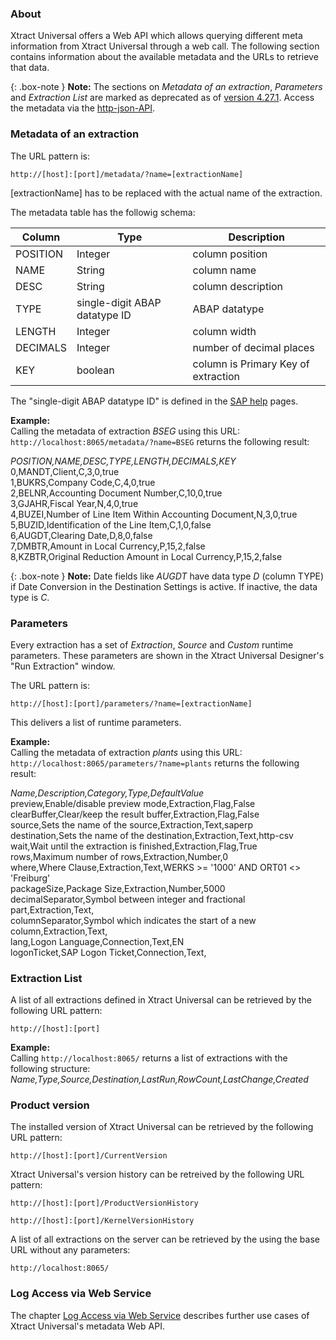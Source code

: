 ### About
Xtract Universal offers a Web API which allows querying different meta information from Xtract Universal through a web call.
The following section contains information about the available metadata and the URLs to retrieve that data.

{: .box-note }
**Note:** The sections on *Metadata of an extraction*, *Parameters* and *Extraction List* are marked as deprecated as of [version 4.27.1](https://kb.theobald-software.com/version-history/xtract-universal-version-history). Access the metadata via the [http-json-API](./metadata-access-via-http-json).

### Metadata of an extraction

The URL pattern is: 
```
http://[host]:[port]/metadata/?name=[extractionName]
```

[extractionName] has to be replaced with the actual name of the extraction.

The metadata table has the followig schema:

| Column   | Type                          | Description              |
|----------|-------------------------------|--------------------------|
| POSITION | Integer                       | column position          |
| NAME     | String                        | column name              |
| DESC     | String                        | column description       |
| TYPE     | single-digit ABAP datatype ID | ABAP datatype            |
| LENGTH   | Integer                       | column width            |
| DECIMALS | Integer                       | number of decimal places |
| KEY      | boolean                       | column is Primary Key of extraction |



The "single-digit ABAP datatype ID" is defined in the [SAP help](https://help.sap.com/doc/abapdocu_753_index_htm/7.53/en-US/abapdescribe_field.htm) pages. <br>
 
**Example:** <br>
Calling the metadata of extraction *BSEG* using this URL: ```http://localhost:8065/metadata/?name=BSEG``` returns the following result:<br>

*POSITION,NAME,DESC,TYPE,LENGTH,DECIMALS,KEY*<br>
0,MANDT,Client,C,3,0,true<br>
1,BUKRS,Company Code,C,4,0,true<br>
2,BELNR,Accounting Document Number,C,10,0,true<br>
3,GJAHR,Fiscal Year,N,4,0,true<br>
4,BUZEI,Number of Line Item Within Accounting Document,N,3,0,true<br>
5,BUZID,Identification of the Line Item,C,1,0,false<br>
6,AUGDT,Clearing Date,D,8,0,false<br>
7,DMBTR,Amount in Local Currency,P,15,2,false<br>
8,KZBTR,Original Reduction Amount in Local Currency,P,15,2,false<br>

{: .box-note }
**Note:** Date fields like *AUGDT* have data type *D* (column TYPE) if Date Conversion in the Destination Settings is active. If inactive, the data type is *C*.


### Parameters
Every extraction has a set of *Extraction*, *Source* and *Custom* runtime parameters. These parameters are shown in the Xtract Universal Designer's "Run Extraction" window.<br>

The URL pattern is: 
```
http://[host]:[port]/parameters/?name=[extractionName]
```
This delivers a list of runtime parameters. <br>

**Example:** <br>
Calling the metadata of extraction *plants* using this URL: ```http://localhost:8065/parameters/?name=plants``` returns the following result:<br>


*Name,Description,Category,Type,DefaultValue*<br>
preview,Enable/disable preview mode,Extraction,Flag,False<br>
clearBuffer,Clear/keep the result buffer,Extraction,Flag,False<br>
source,Sets the name of the source,Extraction,Text,saperp<br>
destination,Sets the name of the destination,Extraction,Text,http-csv<br>
wait,Wait until the extraction is finished,Extraction,Flag,True<br>
rows,Maximum number of rows,Extraction,Number,0<br>
where,Where Clause,Extraction,Text,WERKS >= '1000' AND ORT01 <> 'Freiburg'<br>
packageSize,Package Size,Extraction,Number,5000<br>
decimalSeparator,Symbol between integer and fractional part,Extraction,Text,<br>
columnSeparator,Symbol which indicates the start of a new column,Extraction,Text,<br>
lang,Logon Language,Connection,Text,EN<br>
logonTicket,SAP Logon Ticket,Connection,Text,<br>

### Extraction List 

A list of all extractions defined in Xtract Universal can be retrieved by the following URL pattern:

```
http://[host]:[port]
```

**Example:** <br>
Calling ```http://localhost:8065/``` returns a list of extractions with the following structure: <br>
*Name,Type,Source,Destination,LastRun,RowCount,LastChange,Created*

### Product version

The installed version of Xtract Universal can be retrieved by the following URL pattern: 
```
http://[host]:[port]/CurrentVersion
```


Xtract Universal's version history can be retreived by the following URL pattern:  
```
http://[host]:[port]/ProductVersionHistory
```
```
http://[host]:[port]/KernelVersionHistory
```

A list of all extractions on the server can be retrieved by the using the base URL without any parameters:
```
http://localhost:8065/
```

### Log Access via Web Service
The chapter [Log Access via Web Service](./../logging/logging-access-via-http) describes further use cases of Xtract Universal's metadata Web API.
